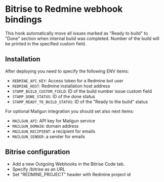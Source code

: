 # Bitrise to Redmine webhook bindings

This hook automatically move all issues marked as "Ready to build" to "Done" section when
internal build was completed. Number of the build will be printed in the specified custom
field.

## Installation

After deploying you need to specify the following ENV items:

- `REDMINE_API_KEY`: Access token for a Redmine bot user
- `REDMINE_HOST`: Redmine installation host address
- `STAMP_BUILD_CUSTOM_FIELD`: ID of the build number issue custom field
- `STAMP_DONE_STATUS`: ID of the done status
- `STAMP_READY_TO_BUILD_STATUS`: ID of the "Ready to the build" status

For optional Mailgun integration you should set also next items:

- `MAILGUN_API`: API key for Mailgun service
- `MAILGUN_DOMAIN`: domain address
- `MAILGUN_RECIPIENT`: a recipient for emails
- `MAILGUN_SENDER`: a sender for emails

## Bitrise configuration

- Add a new Outgoing Webhooks in the Bitrise Code tab.
- Specify <your-host-address>/bitrise as an URL
- Set "REDMINE_PROJECT" header with Redmine project id
